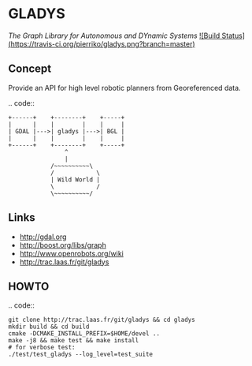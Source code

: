 GLADYS
======

*The Graph Library for Autonomous and DYnamic Systems* [![Build Status]
(https://travis-ci.org/pierriko/gladys.png?branch=master)](https://travis-ci.org/pierriko/gladys)

Concept
-------

Provide an API for high level robotic planners from Georeferenced data.

.. code::

    +------+    +--------+    +-----+
    |      |    |        |    |     |
    | GDAL |--->| gladys |--->| BGL |
    |      |    |        |    |     |
    +------+    +--------+    +-----+
                    ^
                    |
                /~~~~~~~~~~\
                /            \
                | Wild World |
                \            /
                \~~~~~~~~~~/


Links
-----

* http://gdal.org
* http://boost.org/libs/graph
* http://www.openrobots.org/wiki
* http://trac.laas.fr/git/gladys


HOWTO
-----

.. code::

    git clone http://trac.laas.fr/git/gladys && cd gladys
    mkdir build && cd build
    cmake -DCMAKE_INSTALL_PREFIX=$HOME/devel ..
    make -j8 && make test && make install
    # for verbose test:
    ./test/test_gladys --log_level=test_suite

